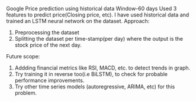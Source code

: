 Google Price prediction using historical data 
Window-60 days
Used 3 features to predict price(Closing price, etc).
I have used historical data and trained an LSTM neural network on the dataset.
Approach:
1) Preprocessing the dataset
2) Splitting the dataset per time-stamp(per day) where the output is the stock price of the 
next day.

Future scope:
1) Addding financial metrics like RSI, MACD, etc. to detect trends 
   in graph.
2) Try training it in reverse too(i.e BiLSTM), to check for probable 
   performance improvements.
3) Try other time series models (autoregressive, ARIMA, etc) for this problem.
